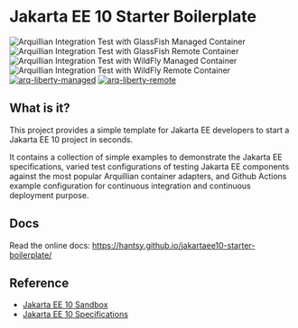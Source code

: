 # Jakarta EE 10 Starter Boilerplate

![Arquillian Integration Test with GlassFish Managed Container](https://github.com/hantsy/jakartaee10-starter-boilerplate/actions/workflows/arq-glassfish-managed.yml/badge.svg)
![Arquillian Integration Test with GlassFish Remote Container](https://github.com/hantsy/jakartaee10-starter-boilerplate/actions/workflows/arq-glassfish-remote.yml/badge.svg)
![Arquillian Integration Test with WildFly Managed Container](https://github.com/hantsy/jakartaee10-starter-boilerplate/actions/workflows/arq-wildfly-managed.yml/badge.svg)
![Arquillian Integration Test with WildFly Remote Container](https://github.com/hantsy/jakartaee10-starter-boilerplate/actions/workflows/arq-wildfly-remote.yml/badge.svg)
[![arq-liberty-managed](https://github.com/hantsy/jakartaee10-starter-boilerplate/actions/workflows/arq-liberty-managed.yml/badge.svg)](https://github.com/hantsy/jakartaee10-starter-boilerplate/actions/workflows/arq-liberty-managed.yml)
[![arq-liberty-remote](https://github.com/hantsy/jakartaee10-starter-boilerplate/actions/workflows/arq-liberty-remote.yml/badge.svg)](https://github.com/hantsy/jakartaee10-starter-boilerplate/actions/workflows/arq-liberty-remote.yml)

## What is it?

This project provides a simple template for Jakarta EE developers to start a Jakarta EE 10 project in seconds. 

It contains a collection of simple examples to demonstrate the Jakarta EE specifications, varied test configurations of testing Jakarta EE components against the most popular Arquillian container adapters, and Github Actions example configuration for continuous integration and continuous deployment purpose.

## Docs

Read the online docs: https://hantsy.github.io/jakartaee10-starter-boilerplate/

## Reference 

* [Jakarta EE 10 Sandbox](https://github.com/hantsy/jakartaee10-sandbox)
* [Jakarta EE 10 Specifications](https://jakarta.ee/specifications/platform/10/)

